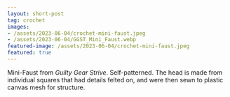 ```yaml
---
layout: short-post
tag: crochet
images:
- /assets/2023-06-04/crochet-mini-faust.jpeg
- /assets/2023-06-04/GGST_Mini_Faust.webp
featured-image: /assets/2023-06-04/crochet-mini-faust.jpeg
featured: true
---
```

Mini-Faust from *Guilty Gear Strive*. <!--more-->Self-patterned. The head is made
from individual squares that had details felted on, and were then sewn to plastic
canvas mesh for structure.
